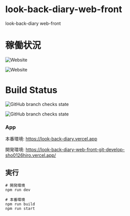 # look-back-diary-web-front
look-back-diary web-front

# 稼働状況

![Website](https://img.shields.io/website?label=production&url=https%3A%2F%2Flook-back-diary.vercel.app)

![Website](https://img.shields.io/website?label=develop&url=https%3A%2F%2Flook-back-diary-web-front-git-develop-sho0126hiro.vercel.app)

# Build Status

![GitHub branch checks state](https://img.shields.io/github/checks-status/sho0126hiro/look-back-diary-web-front/main?label=main%20check)

![GitHub branch checks state](https://img.shields.io/github/checks-status/sho0126hiro/look-back-diary-web-front/develop?label=develop%20check)

### App

本番環境: https://look-back-diary.vercel.app

開発環境: https://look-back-diary-web-front-git-develop-sho0126hiro.vercel.app/

## 実行

```shell
# 開発環境
npm run dev

# 本番環境
npm run build
npm run start

```